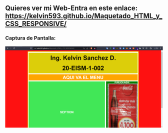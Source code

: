 

## Quieres ver mi Web-Entra en este enlace: https://kelvin593.github.io/Maquetado_HTML_y_CSS_RESPONSIVE/

### Captura de Pantalla:

![](imagen/miweb.png)
